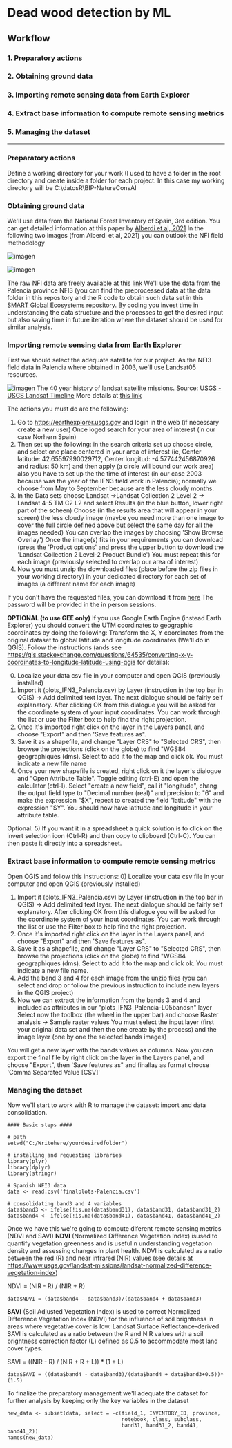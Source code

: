 # Dead wood detection by ML
## Workflow
### 1. Preparatory actions
### 2. Obtaining ground data
### 3. Importing remote sensing data from Earth Explorer
### 4. Extract base information to compute remote sensing metrics
### 5. Managing the dataset
---------------------


### Preparatory actions
Define a working directory for your work (I used to have a folder in the root directory and create inside a folder for each project. In this case my working directory will be C:\datosR\BIP-NatureConsAI

### Obtaining ground data
We'll use data from the National Forest Inventory of Spain, 3rd edition. You can get detailed information at this paper by [Alberdi et al, 2021](https://pfb.cnpf.embrapa.br/pfb/index.php/pfb/article/view/1337/580) In the following two images (from Alberdi et al, 2021) you can outlook the NFI field methodology

![imagen](https://github.com/Felipe-Bravo/BIP-NatureConservation_AI/assets/18259904/11e4f865-5213-4e4e-8035-ebc7e217e779)

![imagen](https://github.com/Felipe-Bravo/BIP-NatureConservation_AI/assets/18259904/2dad8170-2572-4cbe-8a04-07d44f229e37)

The raw NFI data are freely available at this [link](https://www.miteco.gob.es/es/biodiversidad/servicios/banco-datos-naturaleza/informacion-disponible/cartografia_informacion_disp.aspx) We'll use the data from the Palencia province NFI3 (you can find the preprocessed data at the data folder in this repository and the R code to obtain such data set in this [SMART Global Ecosystems repository](https://github.com/SMART-Global-Ecosystems/BIP_2022-23).
By coding you invest time in understanding the data structure and the processes to get the desired input but also saving time in future iteration where the dataset should be used for similar analysis.

### Importing remote sensing data from Earth Explorer
First we should select the adequate satellite for our project. As the NFI3 field data in Palencia where obtained in 2003, we'll use Landsat05 resources.

![imagen](https://github.com/Felipe-Bravo/BIP-NatureConservation_AI/assets/18259904/4024f7b3-9ea7-4dae-8534-721b03290c11)
The 40 year history of landsat satellite missions. Source: [USGS - USGS Landsat Timeline](https://www.earthdatascience.org/courses/use-data-open-source-python/multispectral-remote-sensing/landsat-in-Python/) More details at [this link](https://www.earthdatascience.org/courses/use-data-open-source-python/multispectral-remote-sensing/landsat-in-Python/) 

The actions you must do are the following:
1. Go to https://earthexplorer.usgs.gov and login in the web (if necessary create a new user) Once loged search for your area of interest (in our case Norhern Spain) 
2. Then set up the following: in the search criteria set up choose circle, and select one place centered in your area of interest (ie, Center latitude: 42.65597990029712, Center longitud: -4.577442456870926 and radius: 50 km) and then apply (a circle will bound our work area) also you have to set up the the time of interest (in our case 2003 because was the year of the IFN3 field work in Palencia); normally we choose from May to September because are the less cloudy months.
3. In the Data sets choose Landsat ->Landsat Collection 2 Level 2 -> Landsat 4-5 TM C2 L2 and select Results (in the blue button, lower right part of the scheen) Choose (in the results area that will appear in your screen) the less cloudy image (maybe you need more than one image to cover the full circle defined above but select the same day for all the images needed) You can overlap the images by choosing 'Show Browse Overlay') Once the image(s) fits in your requirements you can download (press the 'Product options' and press the upper button to download the 'Landsat Collection 2 Level-2 Product Bundle') You must repeat this for each image (previously selected to overlap our area of interest)
4. Now you must unzip the downloaded files (place before the zip files in your working directory) in your dedicated directory for each set of images (a different name for each image)

If you don't have the requested files, you can download it from [here](https://uvaes-my.sharepoint.com/:f:/g/personal/felipe_bravo_uva_es/EoXqa5_mnn9Ok5ul_oMtaBgBkEFP8IqSptwxCbtN0ZiNJw?e=bsWrkt) The password will be provided in the in person sessions.

**OPTIONAL (to use GEE only)** If you use Google Earth Engine (instead Earth Explorer) you should convert the UTM coordinates to geographic coordinates by doing the following:
Transform the X, Y coordinates from the original dataset to global latitude and longitude coordinates (We'll do in QGIS). Follow the instructions (ands see https://gis.stackexchange.com/questions/64535/converting-x-y-coordinates-to-longitude-latitude-using-qgis for details):

0) Localize your data csv file in your computer and open QGIS (previously installed)
1) Import it (plots_IFN3_Palencia.csv) by Layer (instruction in the top bar in QGIS) -> Add delimited text layer.
The next dialogue should be fairly self explanatory. After clicking OK from this dialogue you will be asked for the coordinate system of your input coordinates. You can work through the list or use the Filter box to help find the right projection.
2) Once it's imported right click on the layer in the Layers panel, and choose "Export" and then 'Save features as".
3) Save it as a shapefile, and change "Layer CRS" to "Selected CRS", then browse the projections (click on the globe) to find "WGS84 geographiques (dms). Select to add it to the map and click ok. You must indicate a new file name
4) Once your new shapefile is created, right click on it the layer's dialogue and "Open Attribute Table". Toggle editing (ctrl-E) and open the calculator (ctrl-I). Select "create a new field", call it "longitude", chang the output field type to "Decimal number (real)" and precision to "6" and make the expression "$X", repeat to created the field "latitude" with the expression "$Y". You should now have latitude and longitude in your attribute table.

Optional:
5) If you want it in a spreadsheet a quick solution is to click on the invert selection icon (Ctrl-R) and then copy to clipboard (Ctrl-C). You can then paste it directly into a spreadsheet.

### Extract base information to compute remote sensing metrics

Open QGIS and follow this instructions:
0) Localize your data csv file in your computer and open QGIS (previously installed)
1) Import it (plots_IFN3_Palencia.csv) by Layer (instruction in the top bar in QGIS) -> Add delimited text layer.
The next dialogue should be fairly self explanatory. After clicking OK from this dialogue you will be asked for the coordinate system of your input coordinates. You can work through the list or use the Filter box to help find the right projection.
2) Once it's imported right click on the layer in the Layers panel, and choose "Export" and then 'Save features as".
3) Save it as a shapefile, and change "Layer CRS" to "Selected CRS", then browse the projections (click on the globe) to find "WGS84 geographiques (dms). Select to add it to the map and click ok. You must indicate a new file name.
4) Add the band 3 and 4 for each image from the unzip files (you can select and drop or follow the previous instruction to include new layers in the QGIS project)
5) Now we can extract the information from the bands 3 and 4 and included as attributes in our "plots_IFN3_Palencia-L05bandsn" layer Select now the toolbox (the wheel in the upper bar) and choose Raster analysis -> Sample raster values You must select the input layer (first your original data set and then the one create by the process) and the image layer (one by one the selected bands images)

You will get a new layer with the bands values as columns. Now you can export the final file by right click on the layer in the Layers panel, and choose "Export", then 'Save features as" and finallay as format choose 'Comma Separated Value [CSV]'

### Managing the dataset
Now we'll start to work with R to manage the dataset: import and data consolidation.

```{r, setup, include=FALSE}
#### Basic steps ####

# path
setwd("C:/Writehere/yourdesiredfolder") 

# installing and requesting libraries
library(plyr)
library(dplyr)
library(stringr)

# Spanish NFI3 data
data <- read.csv('finalplots-Palencia.csv')

# consolidating band3 and 4 variables
data$band3 <- ifelse(!is.na(data$band31), data$band31, data$band31_2)
data$band4 <- ifelse(!is.na(data$band41), data$band41, data$band41_2)
```
Once we have this we're going to compute diferent remote sensing metrics (NDVI and SAVI)
**NDVI** (Normalized Difference Vegetation Index) isused to quantify vegetation greenness and is useful n understanding vegetation density and assessing changes in plant health. NDVI is calculated as a ratio between the red (R) and near infrared (NIR) values (see details at https://www.usgs.gov/landsat-missions/landsat-normalized-difference-vegetation-index)

NDVI =  (NIR - R) / (NIR + R)

```{r, setup, include=FALSE}
data$NDVI = (data$band4 - data$band3)/(data$band4 + data$band3)
```
**SAVI** (Soil Adjusted Vegetation Index) is used to correct Normalized Difference Vegetation Index (NDVI) for the influence of soil brightness in areas where vegetative cover is low. Landsat Surface Reflectance-derived SAVI is calculated as a ratio between the R and NIR values with a soil brightness correction factor (L) defined as 0.5 to accommodate most land cover types.

SAVI = ((NIR - R) / (NIR + R + L)) * (1 + L)

```{r, setup, include=FALSE}
data$SAVI = ((data$band4 - data$band3)/(data$band4 + data$band3+0.5))*(1.5)
```

To finalize the preparatory management we'll adequate the dataset for further analysis by keeping only the key variables in the dataset

```{r, setup, include=FALSE}
new_data <- subset(data, select = -c(field_1, INVENTORY_ID, province,
                                     notebook, class, subclass,
                                     band31, band31_2, band41, band41_2))
names(new_data)
```
